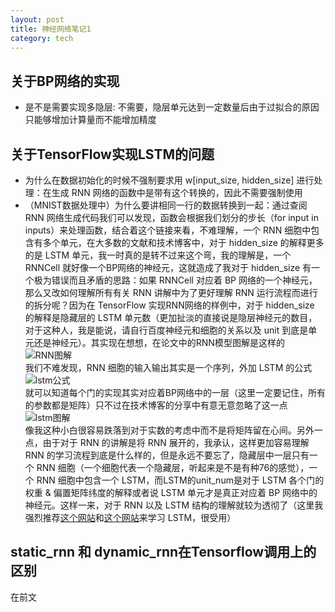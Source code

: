 ```yaml
---
layout: post
title: 神经网络笔记1
category: tech
---
```


## 关于BP网络的实现
* 是不是需要实现多隐层: 不需要，隐层单元达到一定数量后由于过拟合的原因只能够增加计算量而不能增加精度



## 关于TensorFlow实现LSTM的问题
* 为什么在数据初始化的时候不强制要求用 w[input\_size, hidden\_size] 进行处理：在生成  RNN  网络的函数中是带有这个转换的，因此不需要强制使用
* （MNIST数据处理中）为什么要讲相同一行的数据转换到一起：通过查阅 RNN 网络生成代码我们可以发现，函数会根据我们划分的步长（for input in inputs）来处理函数，结合着<a herf = "http://blog.csdn.net/kkk584520/article/details/51481416">这个链接</a>来看，不难理解，一个 RNN 细胞中包含有多个单元，在大多数的文献和技术博客中，对于 hidden\_size 的解释更多的是 LSTM 单元，我一时真的是转不过来这个弯，我的理解是，一个 RNNCell 就好像一个BP网络的神经元，这就造成了我对于 hidden\_size 有一个极为错误而且矛盾的思路：如果 RNNCell 对应着 BP 网络的一个神经元，那么又改如何理解所有有关 RNN 讲解中为了更好理解 RNN 运行流程而进行的拆分呢？因为在 TensorFlow 实现RNN网络的样例中，对于 hidden\_size 的解释是隐藏层的 LSTM 单元数（更加扯淡的直接说是隐层神经元的数目，对于这种人，我是能说，请自行百度神经元和细胞的关系以及 unit 到底是单元还是神经元）。其实现在想想，在论文中的RNN模型图解是这样的<br/>![RNN图解](../../../../images/lstm.jpg)<br/>我们不难发现，RNN 细胞的输入输出其实是一个序列，外加 LSTM 的公式<br/>![lstm公式](../../../../images/rnn_params.png)<br/>就可以知道每个门的实现其实对应着BP网络中的一层（这里一定要记住，所有的参数都是矩阵）只不过在技术博客的分享中有意无意忽略了这一点<br/>![lstm图解](../../../../images/lstm.png)<br/>像我这种小白很容易跌落到对于实数的考虑中而不是将矩阵留在心间。另外一点，由于对于 RNN 的讲解是将 RNN 展开的，我承认，这样更加容易理解 RNN 的学习流程到底是什么样的，但是永远不要忘了，隐藏层中一层只有一个 RNN 细胞（一个细胞代表一个隐藏层，听起来是不是有种76的感觉），一个 RNN 细胞中包含一个 LSTM，而LSTM的unit_num是对于 LSTM 各个门的权重 & 偏置矩阵纬度的解释或者说 LSTM 单元才是真正对应着 BP 网络中的神经元。这样一来，对于 RNN 以及 LSTM 结构的理解就较为透彻了（这里我强烈推荐<a href = "http://www.jianshu.com/p/9dc9f41f0b29">这个网站</a>和<a href = "https://www.zybuluo.com/hanbingtao/note/541458">这个网站</a>来学习 LSTM，很受用）

## static_rnn 和 dynamic_rnn在Tensorflow调用上的区别
在前文
